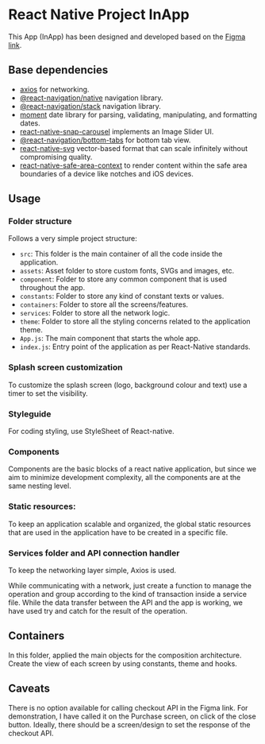 # React Native Project InApp

This App (InApp) has been designed and developed based on the [Figma link](https://www.figma.com/file/GNUmBwk2x8Eq28KyvA4Y0v/Mobile-Dev-Test?node-id=3665%3A11).

## Base dependencies

- [axios](https://github.com/axios/axios) for networking.
- [@react-navigation/native](https://github.com/react-navigation/react-navigation) navigation library.
- [@react-navigation/stack](https://github.com/react-navigation/react-navigation) navigation library.
- [moment](https://github.com/moment/moment) date library for parsing, validating, manipulating, and formatting dates.
- [react-native-snap-carousel](https://github.com/meliorence/react-native-snap-carousel) implements an Image Slider UI.
- [@react-navigation/bottom-tabs](https://www.npmjs.com/package/@react-navigation/bottom-tabs) for bottom tab view.
- [react-native-svg](https://github.com/react-native-svg/react-native-svg) vector-based format that can scale infinitely without compromising quality.
- [react-native-safe-area-context](https://github.com/th3rdwave/react-native-safe-area-context) to render content within the safe area boundaries of a device like notches and iOS devices.

## Usage

### Folder structure

Follows a very simple project structure:

  - `src`: This folder is the main container of all the code inside the application.
  - `assets`: Asset folder to store custom fonts, SVGs and images, etc.
  - `component`: Folder to store any common component that is used throughout the app.
  - `constants`: Folder to store any kind of constant texts or values.
  - `containers`: Folder to store all the screens/features.
  - `services`: Folder to store all the network logic.
  - `theme`: Folder to store all the styling concerns related to the application theme.
  - `App.js`: The main component that starts the whole app.
  - `index.js`: Entry point of the application as per React-Native standards.

### Splash screen customization

To customize the splash screen (logo, background colour and text) use a timer to set the visibility.

### Styleguide

For coding styling, use StyleSheet of React-native.

### Components

Components are the basic blocks of a react native application, but since we aim to minimize development complexity, all the components are at the same nesting level.

### Static resources:

To keep an application scalable and organized, the global static resources that are used in the application have to be created in a specific file.

### Services folder and API connection handler

To keep the networking layer simple, Axios is used.

While communicating with a network, just create a function to manage the operation and group according to the kind of transaction inside a service file.
While the data transfer between the API and the app is working, we have used try and catch for the result of the operation.

## Containers

In this folder, applied the main objects for the composition architecture. Create the view of each screen by using constants, theme and hooks.

## Caveats
There is no option available for calling checkout API in the Figma link. For demonstration, I have called it on the Purchase screen, on click of the close button.
Ideally, there should be a screen/design to set the response of the checkout API.


